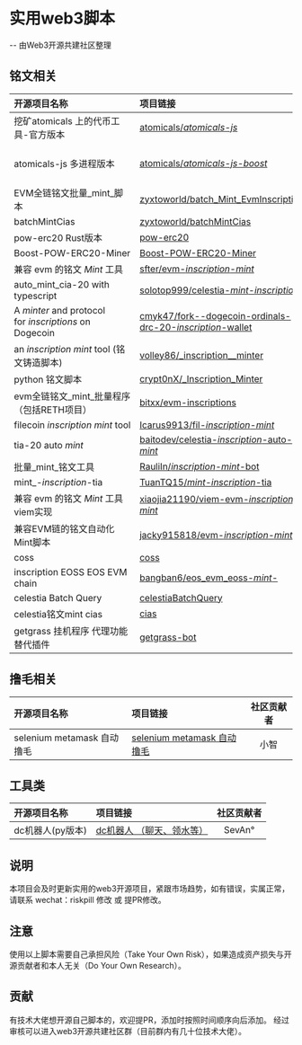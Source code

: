 # 实用web3脚本 
-- 由Web3开源共建社区整理
## 铭文相关
| 开源项目名称  | 项目链接 | 社区贡献者 |
| :---------- | :------ | :------: |
| 挖矿atomicals 上的代币工具-官方版本| [atomicals/_atomicals-js_](https://github.com/atomicals/atomicals-js) | atomicals |
| atomicals-js 多进程版本 | [atomicals/_atomicals-js-boost_](https://github.com/wkler/atomicals-js-boost) | 0xRedPill 童大托 Panda 0xBalance |
| EVM全链铭文批量_mint_脚本 | [zyxtoworld/batch_Mint_EvmInscriptions](https://github.com/zyxtoworld/batchMintEvmInscriptions) | zyxtoworld |
| batchMintCias | [zyxtoworld/batchMintCias](https://github.com/zyxtoworld/batchMintCias) | zyxtoworld |
| pow-erc20 Rust版本 | [pow-erc20](https://github.com/nishuzumi/pow-erc20) | BOX |
| Boost-POW-ERC20-Miner | [Boost-POW-ERC20-Miner](https://github.com/wkler/Boost-POW-ERC20-Miner) | 0xRedPill |
| 兼容 evm 的铭文 _Mint_ 工具 | [sfter/evm-_inscription_-_mint_](https://github.com/sfter/evm-inscription-mint) | sfter |
| auto_mint_cia-20 with typescript | [solotop999/celestia-_mint_-_inscription_](https://github.com/solotop999/celestia-mint-inscription) | solotop999 |
| A _minter_ and protocol for _inscriptions_ on Dogecoin | [cmyk47/fork--dogecoin-ordinals-drc-20-_inscription_-wallet](https://github.com/cmyk47/fork--dogecoin-ordinals-drc-20-inscription-wallet) | cmyk47 |
| an _inscription_ _mint_ tool (铭文铸造脚本) | [volley86/_inscription__minter](https://github.com/volley86/inscription_minter) | volley86 |
| python 铭文脚本 | [crypt0nX/_Inscription_Minter](https://github.com/crypt0nX/InscriptionMinter) | crypt0nX |
| evm全链铭文_mint_批量程序（包括RETH项目）| [bitxx/evm-inscriptions](https://github.com/bitxx/evm-inscriptions) | bitxx |
| filecoin _inscription_ _mint_ tool | [Icarus9913/fil-_inscription_-_mint_](https://github.com/Icarus9913/fil-inscription-mint) | Icarus9913 |
| tia-20 auto _mint_ | [baitodev/celestia-_inscription_-auto-_mint_](https://github.com/baitodev/celestia-inscription-auto-mint) | baitodev |
| 批量_mint_铭文工具 | [RauliIn/_inscription_-_mint_-bot](https://github.com/RauliIn/inscription-mint-bot) | RauliIn |
| mint_-_inscription_-tia | [TuanTQ15/_mint_-_inscription_-tia](https://github.com/TuanTQ15/mint-inscription-tia) | TuanTQ15 |
| 兼容 evm 的铭文 _Mint_ 工具 viem实现 | [xiaojia21190/viem-evm-_inscription_-_mint_](https://github.com/xiaojia21190/viem-evm-inscription-mint) | xiaojia21190 |
| 兼容EVM链的铭文自动化Mint脚本 | [jacky915818/evm-_inscription_-_mint_](https://github.com/jacky915818/evm-inscription-mint) | jacky915818 |
| coss | [coss](https://github.com/qzz0518/coss) | qzz0518 |
| inscription EOSS EOS EVM chain | [bangban6/eos_evm_eoss-_mint_-](https://github.com/bangban6/eos_evm_eoss-mint-) | bangban6 |
| celestia Batch Query | [celestiaBatchQuery](https://github.com/tcitds1/celestiaBatchQuery) | tcitds1 |
| celestia铭文mint cias | [cias](https://github.com/zefzhou/cias) | zefzhou44 |
| getgrass 挂机程序 代理功能 替代插件 | [getgrass-bot](https://github.com/ymmmmmmmm/getgrass_bot) | y |


## 撸毛相关
| 开源项目名称  | 项目链接 | 社区贡献者 |
| :---------- | :------ | :------: |
| selenium metamask 自动撸毛 | [selenium metamask 自动撸毛](https://github.com/possib1e/py-selenium-metamask) | 小智 |

## 工具类
| 开源项目名称  | 项目链接 | 社区贡献者 |
| :---------- | :------ | :------: |
| dc机器人(py版本) | [dc机器人 （聊天、领水等）](https://github.com/l333308/discord_bot) | SevAn° |

## 说明
本项目会及时更新实用的web3开源项目，紧跟市场趋势，如有错误，实属正常，请联系 wechat：riskpill 修改 或 提PR修改。

## 注意
使用以上脚本需要自己承担风险（Take Your Own Risk），如果造成资产损失与开源贡献者和本人无关（Do Your Own Research）。

## 贡献
有技术大佬想开源自己脚本的，欢迎提PR，添加时按照时间顺序向后添加。
经过审核可以进入web3开源共建社区群（目前群内有几十位技术大佬）。

